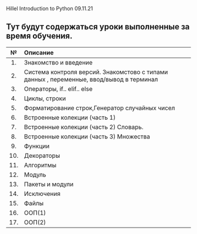 Hillel Introduction to Python 09.11.21

## Тут будут содержаться уроки выполненные за время обучения. ##


| №        | **Описание**                                                                                  |
|:--------:|:------------------------------------------------------------------------------------------| 
| 1.       | Знакомство и введение                                                                     | 
| 2.       | Система контроля версий. Знакомстово с типами данных , переменные, ввод/вывод в терминал  |  
| 3.       | Операторы, if.. elif.. else                                                               |    
| 4.       | Циклы, строки                                                                             |  
| 5.       | Форматирование строк,Генератор случайных чисел                                            |  
| 6.       | Встроенные колекции (часть 1)                                                             |  
| 7.       | Встроенные колекции (часть 2) Словарь.                                                    |  
| 8.       | Встроенные колекции (часть 3) Множества                                                   |  
| 9.       | Функции                                                                                   |  
| 10.      | Декораторы                                                                                |  
| 11.      | Алгоритмы                                                                                 | 
| 12.      | Модуль                                                                                    |  
| 13.      | Пакеты и модули                                                                           |  
| 14.      | Исключения                                                                                |  
| 15.      | Файлы                                                                                     |  
| 16.      | ООП(1)                                                                                    |  
| 17.      | ООП(2)                                                                                    |  
